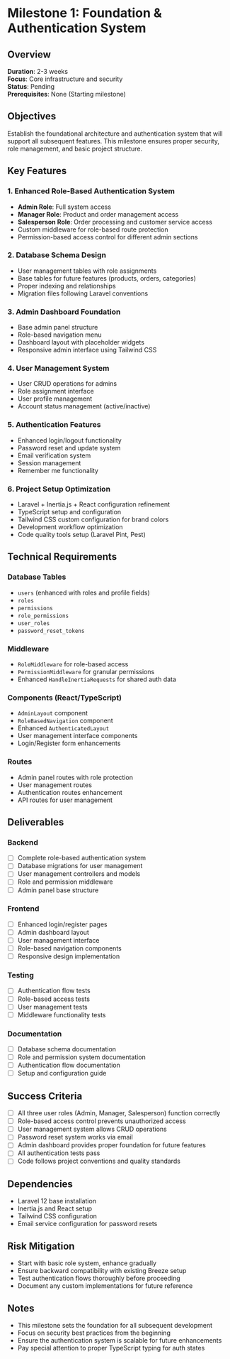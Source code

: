 # Milestone 1: Foundation & Authentication System

## Overview
**Duration**: 2-3 weeks  
**Focus**: Core infrastructure and security  
**Status**: Pending  
**Prerequisites**: None (Starting milestone)

## Objectives
Establish the foundational architecture and authentication system that will support all subsequent features. This milestone ensures proper security, role management, and basic project structure.

## Key Features

### 1. Enhanced Role-Based Authentication System
- **Admin Role**: Full system access
- **Manager Role**: Product and order management access
- **Salesperson Role**: Order processing and customer service access
- Custom middleware for role-based route protection
- Permission-based access control for different admin sections

### 2. Database Schema Design
- User management tables with role assignments
- Base tables for future features (products, orders, categories)
- Proper indexing and relationships
- Migration files following Laravel conventions

### 3. Admin Dashboard Foundation
- Base admin panel structure
- Role-based navigation menu
- Dashboard layout with placeholder widgets
- Responsive admin interface using Tailwind CSS

### 4. User Management System
- User CRUD operations for admins
- Role assignment interface
- User profile management
- Account status management (active/inactive)

### 5. Authentication Features
- Enhanced login/logout functionality
- Password reset and update system
- Email verification system
- Session management
- Remember me functionality

### 6. Project Setup Optimization
- Laravel + Inertia.js + React configuration refinement
- TypeScript setup and configuration
- Tailwind CSS custom configuration for brand colors
- Development workflow optimization
- Code quality tools setup (Laravel Pint, Pest)

## Technical Requirements

### Database Tables
- `users` (enhanced with roles and profile fields)
- `roles` 
- `permissions`
- `role_permissions`
- `user_roles`
- `password_reset_tokens`

### Middleware
- `RoleMiddleware` for role-based access
- `PermissionMiddleware` for granular permissions
- Enhanced `HandleInertiaRequests` for shared auth data

### Components (React/TypeScript)
- `AdminLayout` component
- `RoleBasedNavigation` component
- Enhanced `AuthenticatedLayout`
- User management interface components
- Login/Register form enhancements

### Routes
- Admin panel routes with role protection
- User management routes
- Authentication routes enhancement
- API routes for user management

## Deliverables

### Backend
- [ ] Complete role-based authentication system
- [ ] Database migrations for user management
- [ ] User management controllers and models
- [ ] Role and permission middleware
- [ ] Admin panel base structure

### Frontend
- [ ] Enhanced login/register pages
- [ ] Admin dashboard layout
- [ ] User management interface
- [ ] Role-based navigation components
- [ ] Responsive design implementation

### Testing
- [ ] Authentication flow tests
- [ ] Role-based access tests
- [ ] User management tests
- [ ] Middleware functionality tests

### Documentation
- [ ] Database schema documentation
- [ ] Role and permission system documentation
- [ ] Authentication flow documentation
- [ ] Setup and configuration guide

## Success Criteria
- [ ] All three user roles (Admin, Manager, Salesperson) function correctly
- [ ] Role-based access control prevents unauthorized access
- [ ] User management system allows CRUD operations
- [ ] Password reset system works via email
- [ ] Admin dashboard provides proper foundation for future features
- [ ] All authentication tests pass
- [ ] Code follows project conventions and quality standards

## Dependencies
- Laravel 12 base installation
- Inertia.js and React setup
- Tailwind CSS configuration
- Email service configuration for password resets

## Risk Mitigation
- Start with basic role system, enhance gradually
- Ensure backward compatibility with existing Breeze setup
- Test authentication flows thoroughly before proceeding
- Document any custom implementations for future reference

## Notes
- This milestone sets the foundation for all subsequent development
- Focus on security best practices from the beginning
- Ensure the authentication system is scalable for future enhancements
- Pay special attention to proper TypeScript typing for auth states

